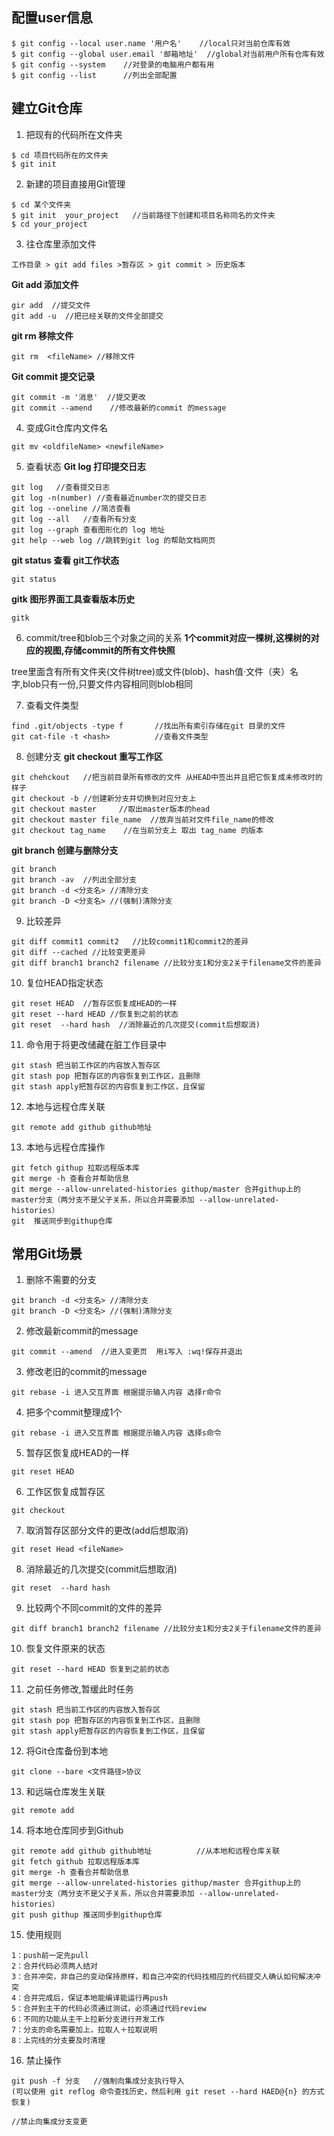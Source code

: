 




## 配置user信息
```
$ git config --local user.name '用户名'	//local只对当前仓库有效
$ git config --global user.email '邮箱地址'  //global对当前用户所有仓库有效
$ git config --system    //对登录的电脑用户都有用
$ git config --list      //列出全部配置
```

## 建立Git仓库
1. 把现有的代码所在文件夹
```
$ cd 项目代码所在的文件夹
$ git init
```

2. 新建的项目直接用Git管理
```
$ cd 某个文件夹
$ git init  your_project   //当前路径下创建和项目名称同名的文件夹
$ cd your_project
```

3. 往仓库里添加文件
```
工作目录 > git add files >暂存区 > git commit > 历史版本
```

**Git add 添加文件**

```
gir add  //提交文件
git add -u 	//把已经关联的文件全部提交
```

**git rm 移除文件**

```
git rm  <fileName> //移除文件
```

**Git commit 提交记录**

```
git commit -m '消息'  //提交更改
git commit --amend    //修改最新的commit 的message
```

4. 变成Git仓库内文件名
```
git mv <oldfileName> <newfileName>
```

5. 查看状态
**Git log 打印提交日志**

```
git log   //查看提交日志
git log -n(number) //查看最近number次的提交日志
git log --oneline //简洁查看
git log --all	//查看所有分支
git log --graph 查看图形化的 log 地址
git help --web log //跳转到git log 的帮助文档网页
```

**git status 查看 git工作状态**

```
git status
```

**gitk 图形界面工具查看版本历史**

```
gitk
```

6. commit/tree和blob三个对象之间的关系
**1个commit对应一棵树,这棵树的对应的视图,存储commit的所有文件快照** 

tree里面含有所有文件夹(文件树tree)或文件(blob)、hash值·文件（夹）名字,blob只有一份,只要文件内容相同则blob相同


7. 查看文件类型
 ```
find .git/objects -type f		//找出所有索引存储在git 目录的文件
git cat-file -t <hash>			//查看文件类型
```

8. 创建分支
**git checkout 重写工作区**

```
git chehckout	//把当前目录所有修改的文件 从HEAD中签出并且把它恢复成未修改时的样子
git checkout -b //创建新分支并切换到对应分支上
git checkout master     //取出master版本的head
git checkout master file_name  //放弃当前对文件file_name的修改
git checkout tag_name    //在当前分支上 取出 tag_name 的版本
```

**git branch 创建与删除分支**

```
git branch
git branch -av  //列出全部分支
git branch -d <分支名> //清除分支
git branch -D <分支名> //(强制)清除分支
```

9. 比较差异
```
git diff commit1 commit2   //比较commit1和commit2的差异
git diff --cached //比较变更差异
git diff branch1 branch2 filename //比较分支1和分支2关于filename文件的差异
```

10. 复位HEAD指定状态
```
git reset HEAD	//暂存区恢复成HEAD的一样
git reset --hard HEAD //恢复到之前的状态
git reset  --hard hash	//消除最近的几次提交(commit后想取消)
```

11. 命令用于将更改储藏在脏工作目录中
```
git stash 把当前工作区的内容放入暂存区
git stash pop 把暂存区的内容恢复到工作区，且删除
git stash apply把暂存区的内容恢复到工作区，且保留
```

12. 本地与远程仓库关联
```
git remote add github github地址	
```

13. 本地与远程仓库操作
```
git fetch githup 拉取远程版本库
git merge -h 查看合并帮助信息
git merge --allow-unrelated-histories githup/master 合并githup上的master分支（两分支不是父子关系，所以合并需要添加 --allow-unrelated-histories）
git  推送同步到githup仓库
```


## 常用Git场景
1. 删除不需要的分支
```
git branch -d <分支名> //清除分支
git branch -D <分支名> //(强制)清除分支
```
2. 修改最新commit的message
```
git commit --amend	//进入变更页  用i写入 :wq!保存并退出
```
3. 修改老旧的commit的message
```
git rebase -i 进入交互界面 根据提示输入内容 选择r命令
```
4. 把多个commit整理成1个
```
git rebase -i 进入交互界面 根据提示输入内容 选择s命令
```
5. 暂存区恢复成HEAD的一样
```
git reset HEAD
```
6. 工作区恢复成暂存区
```
git checkout
```
7. 取消暂存区部分文件的更改(add后想取消)
```
git reset Head <fileName>
```
8. 消除最近的几次提交(commit后想取消)
```
git reset  --hard hash
```
9. 比较两个不同commit的文件的差异
```
git diff branch1 branch2 filename //比较分支1和分支2关于filename文件的差异
```
10. 恢复文件原来的状态
```
git reset --hard HEAD 恢复到之前的状态
```
11. 之前任务修改,暂缓此时任务
```
git stash 把当前工作区的内容放入暂存区
git stash pop 把暂存区的内容恢复到工作区，且删除
git stash apply把暂存区的内容恢复到工作区，且保留
```
12. 将Git仓库备份到本地
```
git clone --bare <文件路径>协议
```
13. 和远端仓库发生关联
```
git remote add 
```
14. 将本地仓库同步到Github
```
git remote add github github地址			//从本地和远程仓库关联
git fetch github 拉取远程版本库
git merge -h 查看合并帮助信息
git merge --allow-unrelated-histories githup/master 合并githup上的master分支（两分支不是父子关系，所以合并需要添加 --allow-unrelated-histories）
git push githup 推送同步到githup仓库
```

15. 使用规则
```
1：push前一定先pull
2：合并代码必须两人结对
3：合并冲突，非自己的变动保持原样，和自己冲突的代码找相应的代码提交人确认如何解决冲突
4：合并完成后，保证本地能编译能运行再push
5：合并到主干的代码必须通过测试，必须通过代码review
6：不同的功能从主干上拉新分支进行开发工作
7：分支的命名需要加上，拉取人＋拉取说明
8：上完线的分支要及时清理
```


16. 禁止操作
```
git push -f 分支   //强制向集成分支执行导入
(可以使用 git reflog 命令查找历史，然后利用 git reset --hard HAED@{n} 的方式恢复)

//禁止向集成分支变更
```